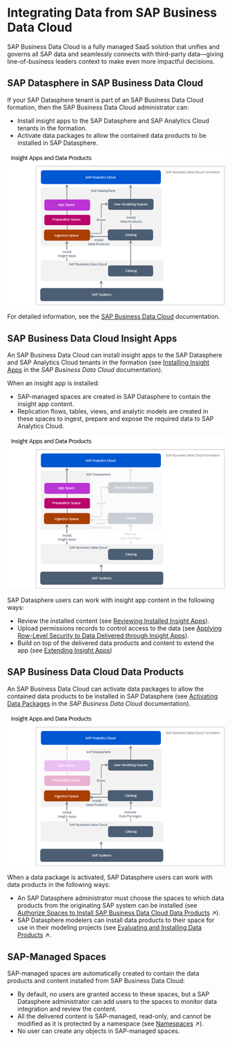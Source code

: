 <!-- loio8f9c3725cfe84e08b3e951e7af06ce57 -->

# Integrating Data from SAP Business Data Cloud

SAP Business Data Cloud is a fully managed SaaS solution that unifies and governs all SAP data and seamlessly connects with third-party data—giving line-of-business leaders context to make even more impactful decisions.



<a name="loio8f9c3725cfe84e08b3e951e7af06ce57__section_dsp_in_bdc"/>

## SAP Datasphere in SAP Business Data Cloud

If your SAP Datasphere tenant is part of an SAP Business Data Cloud formation, then the SAP Business Data Cloud administrator can:

-   Install insight apps to the SAP Datasphere and SAP Analytics Cloud tenants in the formation.
-   Activate data packages to allow the contained data products to be installed in SAP Datasphere.

![](images/BDC_diagram_-_no_DBX_both_shown_be0498b.png)

For detailed information, see the [SAP Business Data Cloud](https://help.sap.com/docs/SAP_BUSINESS_DATA_CLOUD) documentation.



<a name="loio8f9c3725cfe84e08b3e951e7af06ce57__section_insight_apps"/>

## SAP Business Data Cloud Insight Apps

An SAP Business Data Cloud can install insight apps to the SAP Datasphere and SAP Analytics Cloud tenants in the formation \(see [Installing Insight Apps](https://help.sap.com/docs/SAP_BUSINESS_DATA_CLOUD/f7acf8c9dad54e99b5ce5ebc633ed8e1/35b64d44efd54502a935f67ba66ffd4e.html) in the *SAP Business Data Cloud* documentation\).

When an insight app is installed:

-   SAP-managed spaces are created in SAP Datasphere to contain the insight app content.
-   Replication flows, tables, views, and analytic models are created in these spaces to ingest, prepare and expose the required data to SAP Analytics Cloud.

![](images/BDC_diagram_-_no_DBX_only_insight_apps_6ab7f36.png)

SAP Datasphere users can work with insight app content in the following ways:

-   Review the installed content \(see [Reviewing Installed Insight Apps](reviewing-installed-insight-apps-6446487.md)\).
-   Upload permissions records to control access to the data \(see [Applying Row-Level Security to Data Delivered through Insight Apps](applying-row-level-security-to-data-delivered-through-insight-apps-c83225f.md)\).
-   Build on top of the delivered data products and content to extend the app \(see [Extending Insight Apps](extending-insight-apps-3c15868.md)\)



<a name="loio8f9c3725cfe84e08b3e951e7af06ce57__section_data_products"/>

## SAP Business Data Cloud Data Products

An SAP Business Data Cloud can activate data packages to allow the contained data products to be installed in SAP Datasphere \(see [Activating Data Packages](https://help.sap.com/docs/SAP_BUSINESS_DATA_CLOUD/f7acf8c9dad54e99b5ce5ebc633ed8e1/fcf9975b49ea4adeb837e4be16116175.html) in the *SAP Business Data Cloud* documentation\).

![](images/BDC_diagram_-_no_DBX_data_packages_only_56bce1b.png)

When a data package is activated, SAP Datasphere users can work with data products in the following ways:

-   An SAP Datasphere administrator must choose the spaces to which data products from the originating SAP system can be installed \(see [Authorize Spaces to Install SAP Business Data Cloud Data Products](https://help.sap.com/viewer/935116dd7c324355803d4b85809cec97/DEV_CURRENT/en-US/67ec785b5de842488781f20c4ab52a9f.html "An SAP Datasphere administrator must choose the spaces to which SAP Business Data Cloud data products from an activated data package can be installed.") :arrow_upper_right:\).
-   SAP Datasphere modelers can install data products to their space for use in their modeling projects \(see [Evaluating and Installing Data Products](https://help.sap.com/viewer/24f836070a704022a40c15442163e5cf/DEV_CURRENT/en-US/ea7cb802cbea47b39a441888873c3a49.html "Use the catalog Data Product collection to view data products for use in your modeling and other projects. You can see detailed metadata for each data product and if you have the appropriate permissions, install it to an SAP Datasphere space.") :arrow_upper_right:.



<a name="loio8f9c3725cfe84e08b3e951e7af06ce57__section_sap_managed_spaces"/>

## SAP-Managed Spaces

SAP-managed spaces are automatically created to contain the data products and content installed from SAP Business Data Cloud:

-   By default, no users are granted access to these spaces, but a SAP Datasphere administrator can add users to the spaces to monitor data integration and review the content.
-   All the delivered content is SAP-managed, read-only, and cannot be modified as it is protected by a namespace \(see [Namespaces](https://help.sap.com/viewer/24f836070a704022a40c15442163e5cf/DEV_CURRENT/en-US/7094f24d272c4ae4893b726095ab969e.html "Content managed by SAP and partners and delivered through SAP Business Data Cloud is protected by namespaces. Any object whose technical name is preceded by a namespace and a dot (for example, sap.s4h.Entity) cannot be edited.") :arrow_upper_right:\).
-   No user can create any objects in SAP-managed spaces.

